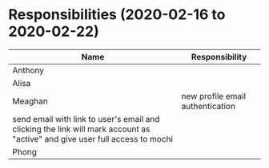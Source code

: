 # Responsibilities (2020-02-16 to 2020-02-22)

| Name | Responsibility |
|----|------------|
| Anthony |  |
| Alisa |  |
| Meaghan | new profile email authentication
send email with link to user's email and clicking the link will mark account as "active" and give user full access to mochi |
| Phong |  |
